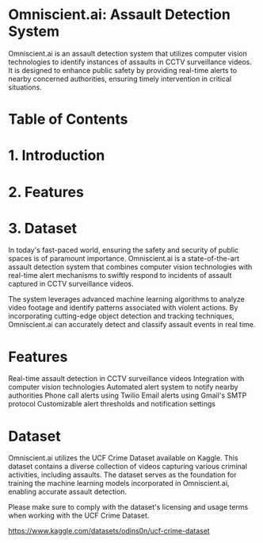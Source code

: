 # Omniscient.ai: Assault Detection System

Omniscient.ai is an assault detection system that utilizes computer vision technologies to identify instances of assaults in CCTV surveillance videos. It is designed to enhance public safety by providing real-time alerts to nearby concerned authorities, ensuring timely intervention in critical situations.

# Table of Contents

# 1. Introduction

# 2. Features

# 3. Dataset


In today's fast-paced world, ensuring the safety and security of public spaces is of paramount importance. Omniscient.ai is a state-of-the-art assault detection system that combines computer vision technologies with real-time alert mechanisms to swiftly respond to incidents of assault captured in CCTV surveillance videos.

The system leverages advanced machine learning algorithms to analyze video footage and identify patterns associated with violent actions. By incorporating cutting-edge object detection and tracking techniques, Omniscient.ai can accurately detect and classify assault events in real time.

# Features

Real-time assault detection in CCTV surveillance videos
Integration with computer vision technologies
Automated alert system to notify nearby authorities
Phone call alerts using Twilio
Email alerts using Gmail's SMTP protocol
Customizable alert thresholds and notification settings


# Dataset

Omniscient.ai utilizes the UCF Crime Dataset available on Kaggle. This dataset contains a diverse collection of videos capturing various criminal activities, including assaults. The dataset serves as the foundation for training the machine learning models incorporated in Omniscient.ai, enabling accurate assault detection.

Please make sure to comply with the dataset's licensing and usage terms when working with the UCF Crime Dataset.

https://www.kaggle.com/datasets/odins0n/ucf-crime-dataset
